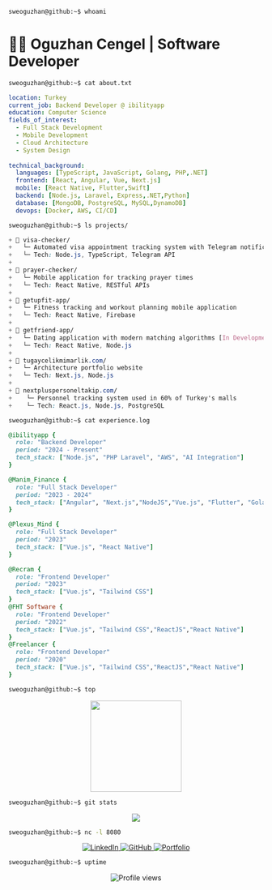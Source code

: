 ```bash
sweoguzhan@github:~$ whoami
```
# 👨‍💻 Oguzhan Cengel | Software Developer

```bash
sweoguzhan@github:~$ cat about.txt
```
```yaml
location: Turkey
current_job: Backend Developer @ ibilityapp
education: Computer Science
fields_of_interest:
  - Full Stack Development
  - Mobile Development
  - Cloud Architecture
  - System Design
  
technical_background:
  languages: [TypeScript, JavaScript, Golang, PHP,.NET]
  frontend: [React, Angular, Vue, Next.js]
  mobile: [React Native, Flutter,Swift]
  backend: [Node.js, Laravel, Express,.NET,Python]
  database: [MongoDB, PostgreSQL, MySQL,DynamoDB]
  devops: [Docker, AWS, CI/CD]
```

```bash
sweoguzhan@github:~$ ls projects/
```
```css
+ 📂 visa-checker/
+   └─ Automated visa appointment tracking system with Telegram notifications
+   └─ Tech: Node.js, TypeScript, Telegram API
+ 
+ 📂 prayer-checker/
+   └─ Mobile application for tracking prayer times
+   └─ Tech: React Native, RESTful APIs
+ 
+ 📂 getupfit-app/
+   └─ Fitness tracking and workout planning mobile application
+   └─ Tech: React Native, Firebase
+ 
+ 📂 getfriend-app/
+   └─ Dating application with modern matching algorithms [In Development]
+   └─ Tech: React Native, Node.js
+ 
+ 📂 tugaycelikmimarlik.com/
+   └─ Architecture portfolio website
+   └─ Tech: Next.js, Node.js
+ 
+ 📂 nextpluspersoneltakip.com/
+    └─ Personnel tracking system used in 60% of Turkey's malls
+    └─ Tech: React.js, Node.js, PostgreSQL

```

```bash
sweoguzhan@github:~$ cat experience.log
```
```ruby
@ibilityapp {
  role: "Backend Developer"
  period: "2024 - Present"
  tech_stack: ["Node.js", "PHP Laravel", "AWS", "AI Integration"]
}

@Manim_Finance {
  role: "Full Stack Developer"
  period: "2023 - 2024"
  tech_stack: ["Angular", "Next.js","NodeJS","Vue.js", "Flutter", "Golang"]
}

@Plexus_Mind {
  role: "Full Stack Developer"
  period: "2023"
  tech_stack: ["Vue.js", "React Native"]
}

@Recram {
  role: "Frontend Developer"
  period: "2023"
  tech_stack: ["Vue.js", "Tailwind CSS"]
}
@FHT Software {
  role: "Frontend Developer"
  period: "2022"
  tech_stack: ["Vue.js", "Tailwind CSS","ReactJS","React Native"]
}
@Freelancer {
  role: "Frontend Developer"
  period: "2020"
  tech_stack: ["Vue.js", "Tailwind CSS","ReactJS","React Native"]
}
```

```bash
sweoguzhan@github:~$ top
```
<div align="center">
  <img height="180em" src="https://github-readme-stats.vercel.app/api?username=sweoguzhan&show_icons=true&theme=dark&include_all_commits=true&count_private=true&bg_color=0d1117&hide_border=true"/>
</div>

```bash
sweoguzhan@github:~$ git stats
```
<div align="center">
  <img src="https://github-profile-summary-cards.vercel.app/api/cards/profile-details?username=sweoguzhan&theme=github_dark&hide_border=true" />
</div>

```bash
sweoguzhan@github:~$ nc -l 8080
```
<p align="center">
  <a href="https://linkedin.com/in/oguzhan-cengel-b73a59237">
    <img src="https://img.shields.io/badge/LinkedIn-0d1117?style=for-the-badge&logo=linkedin&logoColor=0A66C2" alt="LinkedIn"/>
  </a>
  <a href="https://github.com/sweoguzhan">
    <img src="https://img.shields.io/badge/GitHub-0d1117?style=for-the-badge&logo=github&logoColor=white" alt="GitHub"/>
  </a>
  <a href="https://oguzhancengel.netlify.app/">
    <img src="https://img.shields.io/badge/Portfolio-0d1117?style=for-the-badge&logo=netlify&logoColor=00C7B7" alt="Portfolio"/>
  </a>
</p>

```bash
sweoguzhan@github:~$ uptime
```
<div align="center">
  <img src="https://komarev.com/ghpvc/?username=ogzhncngl&color=blue&style=flat-square&label=Profile+Views" alt="Profile views" />
</div>
